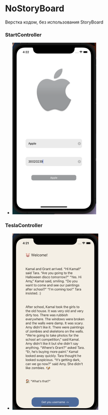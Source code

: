 # NoStoryBoard

Верстка кодом, без использования StoryBoard

### StartController
+ ![loadScreen](https://github.com/KovalMark/ScreenshotApp/blob/master/NSB/StartController.png)
    
### TeslaController
+ ![loadScreen](https://github.com/KovalMark/ScreenshotApp/blob/master/NSB/TeslaController.png)
